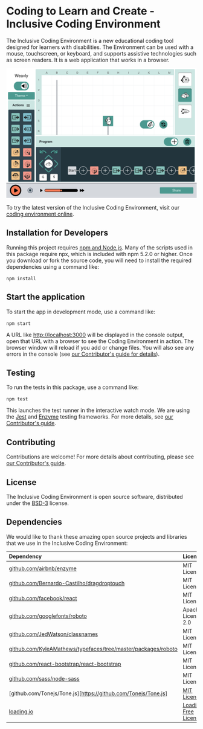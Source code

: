 # Coding to Learn and Create - Inclusive Coding Environment

The Inclusive Coding Environment is a new educational coding tool designed for learners with disabilities. The
Environment can be used with a mouse, touchscreen, or keyboard, and supports assistive technologies such as screen
readers. It is a web application that works in a browser.

![inclusive coding environment UI](./inclusive-coding-env.png)

To try the latest version of the Inclusive Coding Environment, visit our
[coding environment online](https://build.codelearncreate.org/).

## Installation for Developers

Running this project requires [npm and Node.js](https://www.npmjs.com/get-npm). Many of the scripts used in this package
require npx, which is included with npm 5.2.0 or higher. Once you download or fork the source code, you will need to
install the required dependencies using a command like:

```shell
npm install
```

## Start the application

To start the app in development mode, use a command like:

```shell
npm start
```

A URL like [http://localhost:3000](http://localhost:3000) will be displayed in the console output, open that URL with
a browser to see the Coding Environment in action. The browser window will reload if you add or change files. You
will also see any errors in the console (see [our Contributor's guide for details](./docs/contributing.md)).

## Testing

To run the tests in this package, use a command like:

```shell
npm test
```

This launches the test runner in the interactive watch mode. We are using the [Jest](https://jestjs.io/) and
[Enzyme](https://airbnb.io/enzyme/) testing frameworks. For more details, see [our Contributor's guide](./docs/contributing.md).

## Contributing

Contributions are welcome! For more details about contributing, please see
[our Contributor's guide](./docs/contributing.md).

## License

The Inclusive Coding Environment is open source software, distributed under the [BSD-3](LICENSE.txt) license.

## Dependencies

We would like to thank these amazing open source projects and libraries that we use in the Inclusive Coding Environment:

| Dependency | License |
| :--------- | :------ |
| [github.com/airbnb/enzyme](https://github.com/airbnb/enzyme) | MIT License |
| [github.com/Bernardo-Castilho/dragdroptouch](https://github.com/Bernardo-Castilho/dragdroptouch) | MIT License |
| [github.com/facebook/react](https://github.com/facebook/react) | MIT License |
| [github.com/googlefonts/roboto](https://github.com/googlefonts/roboto) | Apache License 2.0 |
| [github.com/JedWatson/classnames](https://github.com/JedWatson/classnames) | MIT License |
| [github.com/KyleAMathews/typefaces/tree/master/packages/roboto](https://github.com/KyleAMathews/typefaces/tree/master/packages/roboto) | MIT License |
| [github.com/react-bootstrap/react-bootstrap](https://github.com/react-bootstrap/react-bootstrap) | MIT License |
| [github.com/sass/node-sass](https://github.com/sass/node-sass) | MIT License |
| [github.com/Tonejs/Tone.js][https://github.com/Tonejs/Tone.js]| [MIT License](https://github.com/Tonejs/Tone.js/blob/dev/LICENSE.md)|
| [loading.io](https://loading.io/) | [Loading.io Free License](https://loading.io/license/#free-license) |
